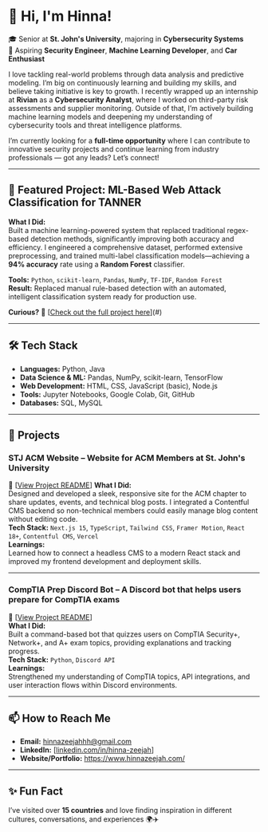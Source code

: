 # 👋 Hi, I'm Hinna!

🎓 Senior at **St. John's University**, majoring in **Cybersecurity Systems**  
🔭 Aspiring **Security Engineer**, **Machine Learning Developer**, and **Car Enthusiast**

I love tackling real-world problems through data analysis and predictive modeling. I’m big on continuously learning and building my skills, and believe taking initiative is key to growth. I recently wrapped up an internship at **Rivian** as a **Cybersecurity Analyst**, where I worked on third-party risk assessments and supplier monitoring. Outside of that, I’m actively building machine learning models and deepening my understanding of cybersecurity tools and threat intelligence platforms.

I’m currently looking for a **full-time opportunity** where I can contribute to innovative security projects and continue learning from industry professionals — got any leads? Let’s connect!

---

## 🎯 Featured Project: ML-Based Web Attack Classification for TANNER  

**What I Did:**  
Built a machine learning-powered system that replaced traditional regex-based detection methods, significantly improving both accuracy and efficiency. I engineered a comprehensive dataset, performed extensive preprocessing, and trained multi-label classification models—achieving a **94% accuracy** rate using a **Random Forest** classifier.

**Tools:** `Python`, `scikit-learn`, `Pandas`, `NumPy`, `TF-IDF`, `Random Forest`  
**Result:** Replaced manual rule-based detection with an automated, intelligent classification system ready for production use.

**Curious?** 📂 [[Check out the full project here](https://github.com/hinnazeejah/tanner/tree/main/ml_dataset)](#)

---

## 🛠 Tech Stack

- **Languages:** Python, Java  
- **Data Science & ML:** Pandas, NumPy, scikit-learn, TensorFlow  
- **Web Development:** HTML, CSS, JavaScript (basic), Node.js  
- **Tools:** Jupyter Notebooks, Google Colab, Git, GitHub  
- **Databases:** SQL, MySQL  

---

## 🚀 Projects

### STJ ACM Website – Website for ACM Members at St. John's University  
🔗 [[View Project README](https://github.com/SJUACM/Website-V2)]
**What I Did:**  
Designed and developed a sleek, responsive site for the ACM chapter to share updates, events, and technical blog posts. I integrated a Contentful CMS backend so non-technical members could easily manage blog content without editing code.  
**Tech Stack:** `Next.js 15`, `TypeScript`, `Tailwind CSS`, `Framer Motion`, `React 18+`, `Contentful CMS`, `Vercel`  
**Learnings:**  
Learned how to connect a headless CMS to a modern React stack and improved my frontend development and deployment skills.

---

### CompTIA Prep Discord Bot – A Discord bot that helps users prepare for CompTIA exams  
🔗 [[View Project README](https://github.com/hinnazeejah/CompTIAPrepBot)]  
**What I Did:**  
Built a command-based bot that quizzes users on CompTIA Security+, Network+, and A+ exam topics, providing explanations and tracking progress.  
**Tech Stack:** `Python`, `Discord API`  
**Learnings:**  
Strengthened my understanding of CompTIA topics, API integrations, and user interaction flows within Discord environments.

---

## 📫 How to Reach Me

- **Email:** hinnazeejahhh@gmail.com  
- **LinkedIn:** [[linkedin.com/in/hinna-zeejah](https://www.linkedin.com/in/hinna-zeejah/)]
- **Website/Portfolio:** https://www.hinnazeejah.com/

---

## ✨ Fun Fact

I’ve visited over **15 countries** and love finding inspiration in different cultures, conversations, and experiences 🌍✈️
